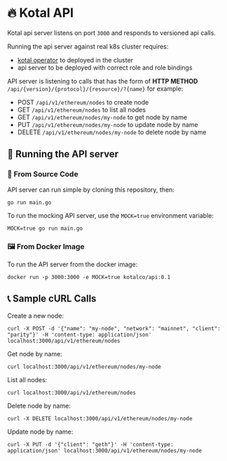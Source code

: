 # :fire: Kotal API

Kotal api server listens on port `3000` and responds to versioned api calls.

Running the api server against real k8s cluster requires:

- [kotal operator](https://github.com/kotalco/kotal) to deployed in the cluster
- api server to be deployed with correct role and role bindings

API server is listening to calls that has the form of **HTTP METHOD** `/api/{version}/{protocol}/{resource}/?{name}` for example:

- POST `/api/v1/ethereum/nodes` to create node
- GET `/api/v1/ethereum/nodes` to list all nodes
- GET `/api/v1/ethereum/nodes/my-node` to get node by name
- PUT `/api/v1/ethereum/nodes/my-node` to update node by name
- DELETE `/api/v1/ethereum/nodes/my-node` to delete node by name

## :rocket: Running the API server

### :floppy_disk: From Source Code

API server can run simple by cloning this repository, then:

```
go run main.go
```

To run the mocking API server, use the `MOCK=true` environment variable:

```
MOCK=true go run main.go
```

### :framed_picture: From Docker Image

To run the API server from the docker image:

```
docker run -p 3000:3000 -e MOCK=true kotalco/api:0.1
```

## :telephone_receiver: Sample cURL Calls

Create a new node:

```
curl -X POST -d '{"name": "my-node", "network": "mainnet", "client": "parity"}' -H 'content-type: application/json' localhost:3000/api/v1/ethereum/nodes
```

Get node by name:

```
curl localhost:3000/api/v1/ethereum/nodes/my-node
```

List all nodes:

```
curl localhost:3000/api/v1/ethereum/nodes
```

Delete node by name:

```
curl -X DELETE localhost:3000/api/v1/ethereum/nodes/my-node
```

Update node by name:

```
curl -X PUT -d '{"client": "geth"}' -H 'content-type: application/json' localhost:3000/api/v1/ethereum/nodes/my-node
```
